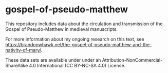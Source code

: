 # gospel-of-pseudo-matthew
This repository includes data about the circulation and transmission of the Gospel of Pseudo-Matthew in medieval manuscripts.

For more information about my ongoing research on this text, see https://brandonwhawk.net/the-gospel-of-pseudo-matthew-and-the-nativity-of-mary/.

These data sets are available under under an Attribution-NonCommercial-ShareAlike 4.0 International (CC BY-NC-SA 4.0) License.
